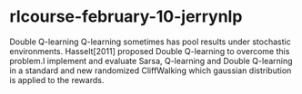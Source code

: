 # rlcourse-february-10-jerrynlp
Double Q-learning
Q-learning sometimes has pool results under stochastic environments. Hasselt[2011] proposed Double Q-learning to overcome this problem.I implement and evaluate Sarsa, Q-learning and Double Q-learning in a standard and new randomized CliffWalking which gaussian distribution is applied to the rewards.
